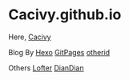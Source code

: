 # Cacivy.github.io

Here, [Cacivy](http://Cacivy.github.io)

Blog By [Hexo](https://hexo.io/zh-cn/)    [GitPages](https://pages.github.com/)    [otherid](http://otherid.github.io/jekyll_demo/index.html)

Others [Lofter](http://cacivy.lofter.com/)    [DianDian](http://cacivy.diandian.com/)


